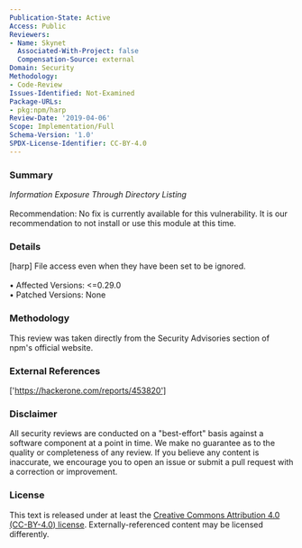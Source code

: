 ```yaml
---
Publication-State: Active
Access: Public
Reviewers:
- Name: Skynet
  Associated-With-Project: false
  Compensation-Source: external
Domain: Security
Methodology:
- Code-Review
Issues-Identified: Not-Examined
Package-URLs:
- pkg:npm/harp
Review-Date: '2019-04-06'
Scope: Implementation/Full
Schema-Version: '1.0'
SPDX-License-Identifier: CC-BY-4.0
---
```

### Summary
*Information Exposure Through Directory Listing*<br><br>Recommendation: No fix is currently available for this vulnerability.  It is our recommendation to not install or use this module at this time.
### Details
[harp] File access even when they have been set to be ignored.
<br><br>• Affected Versions: <=0.29.0
<br>• Patched Versions: None
### Methodology
This review was taken directly from the Security Advisories section of npm's official website.
### External References
['https://hackerone.com/reports/453820']
### Disclaimer
All security reviews are conducted on a "best-effort" basis against a software component at a point in time. We make no guarantee as to the quality or completeness of any review. If you believe any content is inaccurate, we encourage you to open an issue or submit a pull request with a correction or improvement.
### License
This text is released under at least the [Creative Commons Attribution 4.0 (CC-BY-4.0) license](https://creativecommons.org/licenses/by/4.0/legalcode.txt). Externally-referenced content may be licensed differently.

